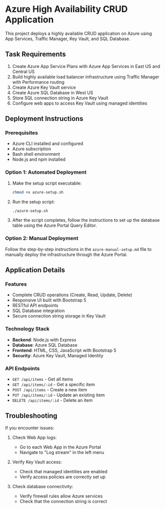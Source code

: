 # Azure High Availability CRUD Application

This project deploys a highly available CRUD application on Azure using App Services, Traffic Manager, Key Vault, and SQL Database.

## Task Requirements

1. Create Azure App Service Plans with Azure App Services in East US and Central US
2. Build highly available load balancer infrastructure using Traffic Manager with Performance routing
3. Create Azure Key Vault service
4. Create Azure SQL Database in West US
5. Store SQL connection string in Azure Key Vault
6. Configure web apps to access Key Vault using managed identities

## Deployment Instructions

### Prerequisites

- Azure CLI installed and configured
- Azure subscription
- Bash shell environment
- Node.js and npm installed

### Option 1: Automated Deployment

1. Make the setup script executable:
   ```bash
   chmod +x azure-setup.sh
   ```

2. Run the setup script:
   ```bash
   ./azure-setup.sh
   ```

3. After the script completes, follow the instructions to set up the database table using the Azure Portal Query Editor.

### Option 2: Manual Deployment

Follow the step-by-step instructions in the `azure-manual-setup.md` file to manually deploy the infrastructure through the Azure Portal.

## Application Details

### Features

- Complete CRUD operations (Create, Read, Update, Delete)
- Responsive UI built with Bootstrap 5
- RESTful API endpoints
- SQL Database integration
- Secure connection string storage in Key Vault

### Technology Stack

- **Backend**: Node.js with Express
- **Database**: Azure SQL Database
- **Frontend**: HTML, CSS, JavaScript with Bootstrap 5
- **Security**: Azure Key Vault, Managed Identity

### API Endpoints

- `GET /api/items` - Get all items
- `GET /api/items/:id` - Get a specific item
- `POST /api/items` - Create a new item
- `PUT /api/items/:id` - Update an existing item
- `DELETE /api/items/:id` - Delete an item

## Troubleshooting

If you encounter issues:

1. Check Web App logs:
   - Go to each Web App in the Azure Portal
   - Navigate to "Log stream" in the left menu

2. Verify Key Vault access:
   - Check that managed identities are enabled
   - Verify access policies are correctly set up

3. Check database connectivity:
   - Verify firewall rules allow Azure services
   - Check that the connection string is correct